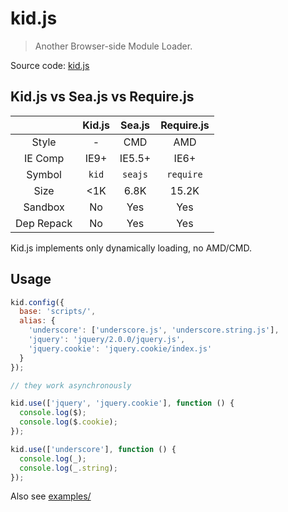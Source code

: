 # kid.js

> Another Browser-side Module Loader.

Source code: [kid.js](https://github.com/fritx/kid.js)

## Kid.js vs Sea.js vs Require.js

| &nbsp; | Kid.js | Sea.js | Require.js |
| :---: | :---: | :---: | :---: |
| Style | \- | CMD | AMD |
| IE Comp | IE9+ | IE5.5+ | IE6+ |
| Symbol | `kid` | `seajs` | `require` |
| Size | <1K | 6.8K | 15.2K |
| Sandbox | No | Yes | Yes |
| Dep Repack | No | Yes | Yes |

Kid.js implements only dynamically loading, no AMD/CMD.

## Usage

```js
kid.config({
  base: 'scripts/',
  alias: {
    'underscore': ['underscore.js', 'underscore.string.js'],
    'jquery': 'jquery/2.0.0/jquery.js',
    'jquery.cookie': 'jquery.cookie/index.js'
  }
});

// they work asynchronously

kid.use(['jquery', 'jquery.cookie'], function () {
  console.log($);
  console.log($.cookie);
});

kid.use(['underscore'], function () {
  console.log(_);
  console.log(_.string);
});
```

Also see [examples/](https://github.com/fritx/kid.js/tree/master/examples)
